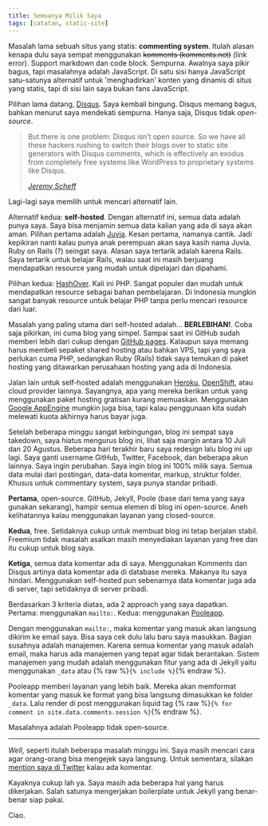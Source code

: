```yaml
---
title: Semuanya Milik Saya
tags: [catatan, static-site]
---
```


Masalah lama sebuah situs yang statis: **commenting system**. Itulah alasan kenapa dulu saya sempat menggunakan ~~komments (komments.net)~~ (link error). Support markdown dan code block. Sempurna. Awalnya saya pikir bagus, tapi masalahnya adalah JavaScript. Di satu sisi hanya JavaScript satu-satunya alternatif untuk 'menghadirkan' konten yang dinamis di situs yang statis, tapi di sisi lain saya bukan fans JavaScript.

Pilihan lama datang, [Disqus](https://disqus.com). Saya kembali bingung. Disqus memang bagus, bahkan menurut saya mendekati sempurna. Hanya saja, Disqus tidak *open-source*.

> But there is one problem: Disqus isn’t open source. So we have all these hackers rushing to switch their blogs over to static site generators with Disqus comments, which is effectively an exodus from completely free systems like WordPress to proprietary systems like Disqus.
>
> <cite><a href="http://dumbmatter.com/2011/08/jekyll-and-other-static-site-generators-are-currently-harmful-to-the-free-open-source-software-movement/">Jeremy Scheff</a></cite>

Lagi-lagi saya memilih untuk mencari alternatif lain.

Alternatif kedua: **self-hosted**. Dengan alternatif ini, semua data adalah punya saya. Saya bisa menjamin semua data kalian yang ada di saya akan aman. Pilihan pertama adalah [Juvia](https://github.com/phusion/juvia). Kesan pertama, namanya cantik. Jadi kepikiran nanti kalau punya anak perempuan akan saya kasih nama Juvia. Ruby on Rails (?) seingat saya. Alasan saya tertarik adalah karena Rails. Saya tertarik untuk belajar Rails, walau saat ini masih berjuang mendapatkan resource yang mudah untuk dipelajari dan dipahami.

Pilihan kedua: [HashOver](https://github.com/jacobwb/hashover-next). Kali ini PHP. Sangat populer dan mudah untuk mendapatkan resource sebagai bahan pembelajaran. Di Indonesia mungkin sangat banyak resource untuk belajar PHP tanpa perlu mencari resource dari luar.

Masalah yang paling utama dari self-hosted adalah... **BERLEBIHAN!**. Coba saja pikirkan, ini cuma blog yang simpel. Sampai saat ini GitHub sudah memberi lebih dari cukup dengan [GitHub pages](https://pages.github.com). Kalaupun saya memang harus membeli sepaket shared hosting atau bahkan VPS, tapi yang saya perlukan cuma PHP, sedangkan Ruby (Rails) tidak saya temukan di paket hosting yang ditawarkan perusahaan hosting yang ada di Indonesia.

Jalan lain untuk self-hosted adalah menggunakan [Heroku](https://heroku.com), [OpenShift](https://openshift.com), atau cloud provider lainnya. Sayangnya, apa yang mereka berikan untuk yang menggunakan paket hosting gratisan kurang memuaskan. Menggunakan [Google AppEngine](https://cloud.google.com/appengine/) mungkin juga bisa, tapi kalau penggunaan kita sudah melewati kuota akhirnya harus bayar juga.

Setelah beberapa minggu sangat kebingungan, blog ini sempat saya takedown, saya hiatus mengurus blog ini, lihat saja margin antara 10 Juli dan 20 Agustus. Beberapa hari terakhir baru saya redesign lalu blog ini up lagi. Saya ganti username GitHub, Twitter, Facebook, dan beberapa akun lainnya. Saya ingin perubahan. Saya ingin blog ini 100% milik saya. Semua data mulai dari postingan, data-data komentar, markup, struktur folder. Khusus untuk commentary system, saya punya standar pribadi.

**Pertama**, open-source. GitHub, Jekyll, Poole (base dari tema yang saya gunakan sekarang), hampir semua elemen di blog ini open-source. Aneh kelihatannya kalau menggunakan layanan yang closed-source.

**Kedua**, free. Setidaknya cukup untuk membuat blog ini tetap berjalan stabil. Freemium tidak masalah asalkan masih menyediakan layanan yang free dan itu cukup untuk blog saya.

**Ketiga**, semua data komentar ada di saya. Menggunakan Komments dan Disqus artinya data komentar ada di database mereka. Makanya itu saya hindari. Menggunakan self-hosted pun sebenarnya data komentar juga ada di server, tapi setidaknya di server pribadi.

Berdasarkan 3 kriteria diatas, ada 2 approach yang saya dapatkan. Pertama: menggunakan `mailto:`. Kedua: menggunakan [Pooleapp](http://pooleapp.com).

Dengan menggunakan `mailto:`, maka komentar yang masuk akan langsung dikirim ke email saya. Bisa saya cek dulu lalu baru saya masukkan. Bagian susahnya adalah manajemen. Karena semua komentar yang masuk adalah email, maka harus ada manajemen yang tepat agar tidak berantakan. Sistem manajemen yang mudah adalah menggunakan fitur yang ada di Jekyll yaitu menggunakan `_data` atau {% raw %}`{% include %}`{% endraw %}.

Pooleapp memberi layanan yang lebih baik. Mereka akan memformat komentar yang masuk ke format yang bisa langsung dimasukkan ke folder `_data`. Lalu render di post menggunakan liquid tag {% raw %}`{% for comment in site.data.comments.session %}`{% endraw %}.

Masalahnya adalah Pooleapp tidak open-source.

-----

*Well*, seperti itulah beberapa masalah minggu ini. Saya masih mencari cara agar orang-orang bisa mengejek saya langsung. Untuk sementara, silakan [mention saya di Twitter](https://twitter.com/akhyarrh) kalau ada komentar.

Kayaknya cukup lah ya. Saya masih ada beberapa hal yang harus dikerjakan. Salah satunya mengerjakan boilerplate untuk Jekyll yang benar-benar siap pakai.

Ciao.
